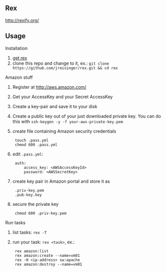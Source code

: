 ## Rex

http://rexify.org/

## Usage

Installation

1. [get rex](http://rexify.org/get/index.html)
1. clone this repo and change to it, ex.: `git clone https://github.com/jreisinger/rex.git && cd rex`

Amazon stuff

1. Register at http://aws.amazon.com/
1. Get your AccessKey and your Secret AccessKey
1. Create a key-pair and save it to your disk
1. Create a public key out of your just downloaded private key. You can do this with `ssh-keygen -y -f your-aws-private-key.pem`
1. create file containing Amazon security credentials

        touch .pass.yml
        chmod 600 .pass.yml

1. edit `.pass.yml`:

        auth:
            access_key: <AWSAccessKeyId>
            password: <AWSSecretKey>

1. create key pair in Amazon portal and store it as

        .priv-key.pem
        .pub-key.key

1. secure the private key

        chmod 600 .priv-key.pem

Run tasks

1. list tasks: `rex -T`
1. run your task: `rex <task>`, ex.:

        rex amazon:list
        rex amazon:create --name=vm01
        rex -H <ip-address> sw:apache
        rex amazon:destroy --name=vm01
